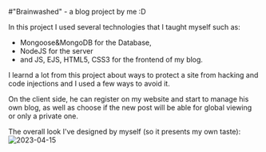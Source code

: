 #"Brainwashed" - a blog project by me :D 

In this project I used several technologies that I taught myself such as: 
* Mongoose&MongoDB for the Database, 
* NodeJS for the server 
* and JS, EJS, HTML5, CSS3 for the frontend of my blog.

I learnd a lot from this project about ways to protect a site from hacking and code injections
and I used a few ways to avoid it.

On the client side, he can register on my website and start to manage his own blog,
as well as choose if the new post will be able for global viewing or only a private one.

The overall look I've designed by myself (so it presents my own taste):
![2023-04-15](https://user-images.githubusercontent.com/71315413/232200375-1c07e718-613b-4243-9d77-91be1a158d33.png)

